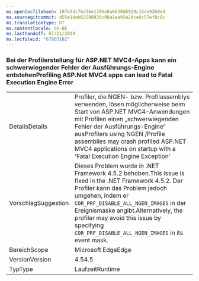```yaml
---
ms.openlocfilehash: 107b34c7bd26e1396e8a6638d6929c15de92b8e4
ms.sourcegitcommit: d55e14eb63588830c0ba1ea95a24ce6c57ef8c8c
ms.translationtype: HT
ms.contentlocale: de-DE
ms.lasthandoff: 07/11/2019
ms.locfileid: "67803182"
---
```

### <a name="profiling-aspnet-mvc4-apps-can-lead-to-fatal-execution-engine-error"></a><span data-ttu-id="3fe2a-101">Bei der Profilerstellung für ASP.NET MVC4-Apps kann ein schwerwiegender Fehler der Ausführungs-Engine entstehen</span><span class="sxs-lookup"><span data-stu-id="3fe2a-101">Profiling ASP.Net MVC4 apps can lead to Fatal Execution Engine Error</span></span>

|   |   |
|---|---|
|<span data-ttu-id="3fe2a-102">Details</span><span class="sxs-lookup"><span data-stu-id="3fe2a-102">Details</span></span>|<span data-ttu-id="3fe2a-103">Profiler, die NGEN- bzw. Profilassemblys verwenden, lösen möglicherweise beim Start von ASP.NET MVC4-Anwendungen mit Profilen einen „schwerwiegenden Fehler der Ausführungs-Engine“ aus</span><span class="sxs-lookup"><span data-stu-id="3fe2a-103">Profilers using NGEN /Profile assemblies may crash profiled ASP.NET MVC4 applications on startup with a 'Fatal Execution Engine Exception'</span></span>|
|<span data-ttu-id="3fe2a-104">Vorschlag</span><span class="sxs-lookup"><span data-stu-id="3fe2a-104">Suggestion</span></span>|<span data-ttu-id="3fe2a-105">Dieses Problem wurde in .NET Framework 4.5.2 behoben.</span><span class="sxs-lookup"><span data-stu-id="3fe2a-105">This issue is fixed in the .NET Framework 4.5.2.</span></span> <span data-ttu-id="3fe2a-106">Der Profiler kann das Problem jedoch umgehen, indem er <code>COR_PRF_DISABLE_ALL_NGEN_IMAGES</code> in der Ereignismaske angibt.</span><span class="sxs-lookup"><span data-stu-id="3fe2a-106">Alternatively, the profiler may avoid this issue by specifying <code>COR_PRF_DISABLE_ALL_NGEN_IMAGES</code> in its event mask.</span></span>|
|<span data-ttu-id="3fe2a-107">Bereich</span><span class="sxs-lookup"><span data-stu-id="3fe2a-107">Scope</span></span>|<span data-ttu-id="3fe2a-108">Microsoft Edge</span><span class="sxs-lookup"><span data-stu-id="3fe2a-108">Edge</span></span>|
|<span data-ttu-id="3fe2a-109">Version</span><span class="sxs-lookup"><span data-stu-id="3fe2a-109">Version</span></span>|<span data-ttu-id="3fe2a-110">4.5</span><span class="sxs-lookup"><span data-stu-id="3fe2a-110">4.5</span></span>|
|<span data-ttu-id="3fe2a-111">Typ</span><span class="sxs-lookup"><span data-stu-id="3fe2a-111">Type</span></span>|<span data-ttu-id="3fe2a-112">Laufzeit</span><span class="sxs-lookup"><span data-stu-id="3fe2a-112">Runtime</span></span>|

